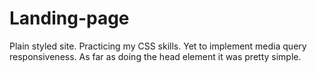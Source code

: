 # Landing-page
Plain styled site. Practicing my CSS skills. Yet to implement media query responsiveness.
As far as doing the head element it was pretty simple.
